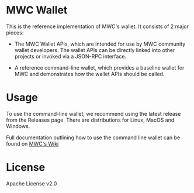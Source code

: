 
# MWC Wallet

This is the reference implementation of MWC's wallet. It consists of 2 major pieces:

* The MWC Wallet APIs, which are intended for use by MWC community wallet developers. The wallet APIs can be directly linked into other projects or invoked via a JSON-RPC interface.

* A reference command-line wallet, which provides a baseline wallet for MWC and demonstrates how the wallet APIs should be called.

# Usage

To use the command-line wallet, we recommend using the latest release from the Releases page. There are distributions for Linux, MacOS and Windows.

Full documentation outlining how to use the command line wallet can be found on [MWC's Wiki](https://github.com/whyproject/docs/wiki/Wallet-User-Guide)

# License

Apache License v2.0

